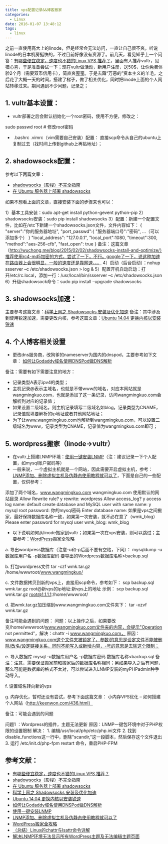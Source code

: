 ```yaml
---
title: vps配置记录&&博客搬家
categories:
  - Linux
date: 2016-01-07 13:48:12
tags:
  - linux
---
```


之前一直使用高大上的linode，但是经常会无法访问，一直让自己很不爽。听说linode的日本机房挺快的，不过目前好像没有资源了。前几天，看见知乎上一个问答：[有哪些便宜稳定，速度也不错的Linux VPS 推荐？](https://www.zhihu.com/question/20800554/answer/71397836)，里面有人推荐vultr，见猎心喜，于是准备尝试一下；现在vultr做活动，新用户注册，送50$，让你免费体验2个月（需要双币信用卡），简直爽歪歪。于是去薅“万恶的”资本主义的羊毛。之后花了大概一天的时间，搭建了梯子，做了相关优化，同时把linode上面的个人网站转移过来。期间遇到不少问题，记录之；

<!-- more -->

1\. vultr基本设置：
--------------

*   vultr部署之后会默认初始化一个root密码，使用不方便，修改之：

sudo passwd root # 修改root密码

*    .bashrc .vimrc（vim需要自己安装）配置： 直接scp命令从自己的ubuntu上复制过去（找时间上传到github上再贴地址）；

2\. shadowsocks配置：
------------------

参考以下两篇文章：

*   [shadowsocks（影梭）不完全指南](http://www.auooo.com/2015/06/26/shadowsocks%EF%BC%88%E5%BD%B1%E6%A2%AD%EF%BC%89%E4%B8%8D%E5%AE%8C%E5%85%A8%E6%8C%87%E5%8D%97/)
*   [在 Ubuntu 服务器上部署 shadowsocks](http://felixqu.com/2014/06/23/setup-shadowsocks-on-ubuntu/)

如果不想看上面的文章，直接安装下面的步骤来也可以：

1）基本工具安装：sudo apt-get install python-gevent python-pip
2）shadowsocks安装：sudo pip install shadowsocks
3）配置：新建一个配置文件，比如在/etc下新建一个shadowsocks.json文件，文件内容如下：
{
"server":"你的服务器地址",
"port_passwd":{
"服务器端口号":"密码",
...（可以添加多个）
}
"local_address": "127.0.0.1",
"local_port":1080,
"timeout":300,
"method":"aes-256-cfb",
"fast_open": true
}
备注：这篇文章（http://wuchong.me/blog/2015/02/02/shadowsocks-install-and-optimize/）推荐使用rc4-md5加密的方式，尝试了一下，不行。google了一下，说这种加速在路由器上会很明显，一般的速度还是靠网速。。。
4）启动（后台启动）：nohup ssserver –c /etc/shadowsocks.json > log &
5）配置开机自动启动：打开/etc/rc.local，添加一行：/usr/local/bin/ssserver –c /etc/shadowsocks.json
6）升级shadowsock命令：sudo pip install –upgrade shadowsocks

3\. shadowsocks加速：
------------------

主要参考这篇文章：[科学上网之 Shadowsocks 安装及优化加速](http://wuchong.me/blog/2015/02/02/shadowsocks-install-and-optimize/) 备注：其中涉及到使用锐速加速，需要更改内核，参考这篇文章：[Ubuntu 14.04 更换内核以安装锐速](https://prinzeugen.net/ubuntu-14-04-change-kernel-to-install-serverspeeder/)

4\. 个人博客相关设置
------------

*   更改dns服务商，改狗爹的nameserver为国内的dnspod，主要参考如下文章： [如何让Godaddy域名使用DNSPod做DNS解析](http://bigc.at/godaddy-domain-dnspod-dns.orz)

备注：需要有如下需要注意的地方：

*   记录类型A表示ipv4的类型；
*   主机记录@表示主域名，也就是不带www的域名，对应本网站就是wangmingkuo.com，也就是添加了这一条记录，访问wangmingkuo.com会解析到对应的记录值；
*   如果设置二级域名，则主机记录填写二级域名如blog，记录类型为CNAME，记录值就填要解析的ip地址或者其他网站地址；
*   为了让www.wangmingkuo.com也解析到wangmingkuo.com，可以设置二级域名为www，记录类型为CNAME，记录值为wangmingkuo.com即可；

5\. wordpress搬家（linode->vultr）
------------------------------

*   在vultr上搭建LNMP环境：[使用一键安装LNMP](http://lnmp.org/install.html)（注：建议记录一下个人配置，如mysql账户密码等）
*   一般来说，一个虚拟主机就是一个网站，因此需要开启虚拟主机，参考：[LNMP添加、删除虚拟主机及伪静态使用教程就可以了](http://lnmp.org/faq/lnmp-vhost-add-howto.html)，下面是自己的一些配置，仅供参考：

添加了两个域名，www.wangmingkuo.com wangmingkuo.com 
使用默认的网站目录
Allow Rewrite rule? y
rewrite: wordpress
Allow access_log? y
access log name: default
create database and MySQL user with same name: y
mysql root password: 你的mysql密码
Enter database name: 如果是vps之间搬家，最好保持数据库名称一致，如果第一次安装，就不必在意了（wmk_blog）
Please enter password for mysql user wmk\_blog: wmk\_blog

*   以下说明如何从linode搬家到vultr；如果第一次在vps安装，则可以跳过；主要参考：[WordPress搬家全攻略](http://now4live.com/wordpress%E6%90%AC%E5%AE%B6%E5%85%A8%E6%94%BB%E7%95%A5/)

a. 导出wordpress数据库（注意-u和-p后面不要有空格，下同）：
mysqldump -u数据库用户名 -p数据库密码 要导出的Wordpress数据库名称>backup.sql

b. 打包wordpress文件
tar -czf wmk.tar.gz /home/wwwroot/www.wangmingkuo/

c. 文件数据拷贝到新的vps上，直接用scp命令，参考如下：
scp backup.sql wmk.tar.gz root@新vps的ip地址:新vps上的地址
示例：
scp backup.sql wmk.tar.gz root@1.1.1.1:/home/wwwroot/

d. 把wmk.tar.gz加压缩到www.wangmingkuo.com文件夹下：
tar -xzvf wmk.tar.gz

备注可能会遇到的问题：
问题：以上操作之后，如果要改变/home/wwwroot/www.wangmingkuo.com文件夹的内容，会提示"Operation not permitted"，解决：chattr -i www.wangmingkuo.com，
原因：www.wangmingkuo.com这个文件夹被锁定了，参数i的意思是设定文件不能被删除/改名/设定链接关系，同时不能写入或新增内容，-号的意思是去除这个限制；

e. 导入数据库
mysql -u数据库用户名 -p数据库密码 数据库名称<backup.sql
备注：注意，需要保证搬家前和搬家后的数据库名称相同；另如果导入之后有问题，那么可能是数据库的格式不太对，可以尝试进入LNMP安装的myPHPadmin种手动导入。

f. 设置域名转向新的vps

g. 内存优化，暂时还没有尝试，参考下面这篇文章：
小内存VPS优化 – 如何搭建个人网站（http://keenwon.com/436.html）

备注：可能会遇到的问题

问题1 ：Wordpress的插件，主题无法更新
原因：LNMP一键包环境中对于PHP权限的设置限制
解决：
1\. 编辑/usr/local/php/etc/php.ini文件
2\. 找到disable_functions这一行中，删除"scandir,"这一段脚本，然后保存这个文件退出
3\. 运行 /etc/init.d/php-fpm restart 命令，重启PHP-FPM

参考文献：
-----

*   [有哪些便宜稳定，速度也不错的Linux VPS 推荐？](https://www.zhihu.com/question/20800554/answer/71397836)
*   [shadowsocks（影梭）不完全指南](http://www.auooo.com/2015/06/26/shadowsocks%EF%BC%88%E5%BD%B1%E6%A2%AD%EF%BC%89%E4%B8%8D%E5%AE%8C%E5%85%A8%E6%8C%87%E5%8D%97/)
*   [在 Ubuntu 服务器上部署 shadowsocks](http://felixqu.com/2014/06/23/setup-shadowsocks-on-ubuntu/)
*   [科学上网之 Shadowsocks 安装及优化加速](http://wuchong.me/blog/2015/02/02/shadowsocks-install-and-optimize/)
*   [Ubuntu 14.04 更换内核以安装锐速](https://prinzeugen.net/ubuntu-14-04-change-kernel-to-install-serverspeeder/)
*   [如何让Godaddy域名使用DNSPod做DNS解析](http://bigc.at/godaddy-domain-dnspod-dns.orz)
*   [使用一键安装LNMP](http://lnmp.org/install.html)
*   [LNMP添加、删除虚拟主机及伪静态使用教程就可以了](http://lnmp.org/faq/lnmp-vhost-add-howto.html)
*   [WordPress搬家全攻略](http://now4live.com/wordpress%E6%90%AC%E5%AE%B6%E5%85%A8%E6%94%BB%E7%95%A5/)
*   [（总结）Linux的chattr与lsattr命令详解](http://www.ha97.com/5172.html)
*   [解决LNMP环境无法显示所有WordPress主题及无法编辑主题页面](http://www.itbulu.com/lnmp-scandir.html)
